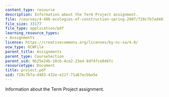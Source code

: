 ```yaml
---
content_type: resource
description: Information about the Term Project assignment.
file: /courses/4-406-ecologies-of-construction-spring-2007/f28c7b7ad403432ee21f71a67ecbba5e_project.pdf
file_size: 33177
file_type: application/pdf
learning_resource_types:
- Assignments
license: https://creativecommons.org/licenses/by-nc-sa/4.0/
ocw_type: OCWFile
parent_title: Assignments
parent_type: CourseSection
parent_uid: 9b25e24b-10cb-4ce2-23e4-8df4fce046fc
resourcetype: Document
title: project.pdf
uid: f28c7b7a-d403-432e-e21f-71a67ecbba5e
---
```

Information about the Term Project assignment.